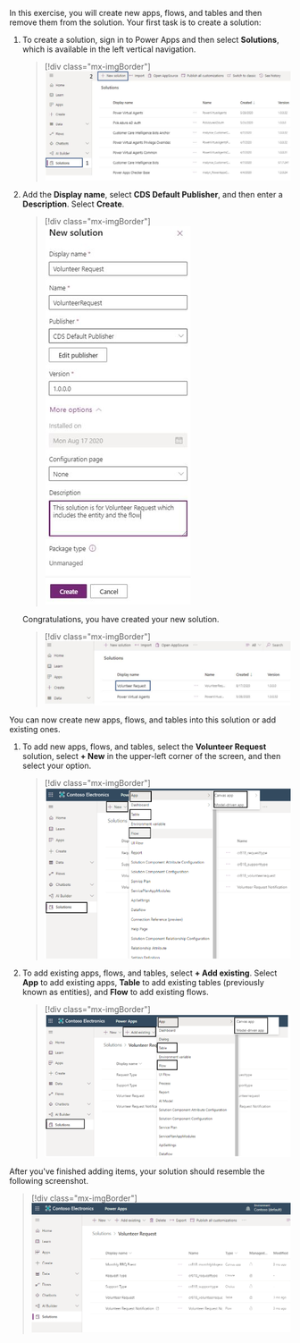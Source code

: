 In this exercise, you will create new apps, flows, and tables and then remove them from the solution. Your first task is to create a solution:

1. To create a solution, sign in to Power Apps and then select **Solutions**, which is available in the left vertical navigation.

    > [!div class="mx-imgBorder"]
    > [![Screenshot with Solutions and + New solution highlighted.](../media/click-flow-solution-ssm.png)](../media/click-flow-solution-ssm.png#lightbox)

1. Add the **Display name**, select **CDS Default Publisher**, and then enter a **Description**. Select **Create**.

    > [!div class="mx-imgBorder"]
    > [![Screenshot of the New solution dialog with the details added.](../media/save-solution-information-ss.png)](../media/save-solution-information-ss.png#lightbox)

    Congratulations, you have created your new solution.

    > [!div class="mx-imgBorder"]
    > [![Screenshot of the new solution in the Solutions list.](../media/new-solution-created-ssm.png)](../media/new-solution-created-ssm.png#lightbox)

You can now create new apps, flows, and tables into this solution or add existing ones.

1. To add new apps, flows, and tables, select the **Volunteer Request** solution, select **+ New** in the upper-left corner of the screen, and then select your option.

    > [!div class="mx-imgBorder"]
    > [![Click +New to add new apps, flows, and tables.](../media/add-new-flow-app-table-ssm.png)](../media/add-new-flow-app-table-ssm.png#lightbox)

1. To add existing apps, flows, and tables, select **+ Add existing**. Select **App** to add existing apps, **Table** to add existing tables (previously known as entities), and **Flow** to add existing flows.

    > [!div class="mx-imgBorder"]
    > [![Click + Add existing to add existing apps, flows, and tables.](../media/add-existing-apps-flows-tables-ssm.png)](../media/add-existing-apps-flows-tables-ssm.png#lightbox)

After you've finished adding items, your solution should resemble the following screenshot.

> [!div class="mx-imgBorder"]
> [![Completed solution after adding apps, flows, and tables.](../media/completed-add-solution-ss.png)](../media/completed-add-solution-ss.png#lightbox)
